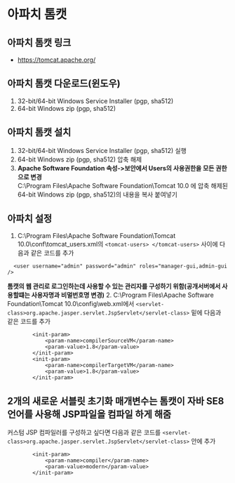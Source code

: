 # 아파치 톰캣
## 아파치 톰캣 링크
* <https://tomcat.apache.org/>
## 아파치 톰캣 다운로드(윈도우)
1. 32-bit/64-bit Windows Service Installer (pgp, sha512)
2. 64-bit Windows zip (pgp, sha512)
## 아파치 톰캣 설치
1. 32-bit/64-bit Windows Service Installer (pgp, sha512) 실행
2. 64-bit Windows zip (pgp, sha512) 압축 해제
3. **Apache Software Foundation 속성->보안에서 Users의 사용권한을 모든 권한으로 변경**<br>C:\Program Files\Apache Software Foundation\Tomcat 10.0 에 압축 해제된 64-bit Windows zip (pgp, sha512)의 내용을 복사 붙여넣기
## 아파치 설정
1. C:\Program Files\Apache Software Foundation\Tomcat 10.0\conf\tomcat_users.xml의 ```<tomcat-users> </tomcat-users>``` 사이에 다음과 같은 코드를 추가
```
  <user username="admin" password="admin" roles="manager-gui,admin-gui />
```
**톰캣의 웹 관리로 로그인하는데 사용할 수 있는 관리자를 구성하기 위함(공개서버에서 사용할떄는 사용자명과 비멀번호명 변경)**
2. C:\Program Files\Apache Software Foundation\Tomcat 10.0\config\web.xml에서 ```<servlet-class>org.apache.jasper.servlet.JspServlet</servlet-class>``` 밑에 다음과 같은 코드를 추가
```
        <init-param>
            <param-name>compilerSourceVM</param-name>
            <param-value>1.8</param-value>
        </init-param>
        <init-param>
            <param-name>compilerTargetVM</param-name>
            <param-value>1.8</param-value>
        </init-param>
```
**2개의 새로운 서블릿 초기화 매개변수는 톰캣이 자바 SE8언어를 사용해 JSP파일을 컴파일 하게 해줌**
---
커스텀 JSP 컴파일러를 구성하고 싶다면 다음과 같은 코드를 ```<servlet-class>org.apache.jasper.servlet.JspServlet</servlet-class>``` 안에 추가
```
        <init-param>
            <param-name>compiler</param-name>
            <param-value>modern</param-value>
        </init-param>
```
